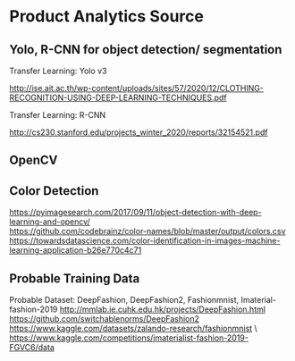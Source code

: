 
# Product Analytics Source


## Yolo, R-CNN for object detection/ segmentation
Transfer Learning: Yolo v3 

http://ise.ait.ac.th/wp-content/uploads/sites/57/2020/12/CLOTHING-RECOGNITION-USING-DEEP-LEARNING-TECHNIQUES.pdf 

Transfer Learning: R-CNN 

http://cs230.stanford.edu/projects_winter_2020/reports/32154521.pdf 


## OpenCV
## Color Detection

https://pyimagesearch.com/2017/09/11/object-detection-with-deep-learning-and-opencv/ \
https://github.com/codebrainz/color-names/blob/master/output/colors.csv \
https://towardsdatascience.com/color-identification-in-images-machine-learning-application-b26e770c4c71


## Probable Training Data
Probable Dataset: DeepFashion, DeepFashion2, Fashionmnist, Imaterial-fashion-2019 
http://mmlab.ie.cuhk.edu.hk/projects/DeepFashion.html \
https://github.com/switchablenorms/DeepFashion2 \
https://www.kaggle.com/datasets/zalando-research/fashionmnist \ 
https://www.kaggle.com/competitions/imaterialist-fashion-2019-FGVC6/data

